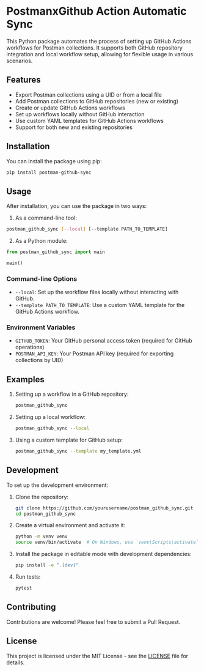 # PostmanxGithub Action Automatic Sync

This Python package automates the process of setting up GitHub Actions workflows for Postman collections. It supports both GitHub repository integration and local workflow setup, allowing for flexible usage in various scenarios.

## Features

- Export Postman collections using a UID or from a local file
- Add Postman collections to GitHub repositories (new or existing)
- Create or update GitHub Actions workflows
- Set up workflows locally without GitHub interaction
- Use custom YAML templates for GitHub Actions workflows
- Support for both new and existing repositories

## Installation

You can install the package using pip:

```bash
pip install postman-github-sync
```

## Usage

After installation, you can use the package in two ways:

1. As a command-line tool:

```bash
postman_github_sync [--local] [--template PATH_TO_TEMPLATE]
```

2. As a Python module:

```python
from postman_github_sync import main

main()
```

### Command-line Options

- `--local`: Set up the workflow files locally without interacting with GitHub.
- `--template PATH_TO_TEMPLATE`: Use a custom YAML template for the GitHub Actions workflow.

### Environment Variables

- `GITHUB_TOKEN`: Your GitHub personal access token (required for GitHub operations)
- `POSTMAN_API_KEY`: Your Postman API key (required for exporting collections by UID)

## Examples

1. Setting up a workflow in a GitHub repository:
   ```bash
   postman_github_sync
   ```

2. Setting up a local workflow:
   ```bash
   postman_github_sync --local
   ```

3. Using a custom template for GitHub setup:
   ```bash
   postman_github_sync --template my_template.yml
   ```

## Development

To set up the development environment:

1. Clone the repository:
   ```bash
   git clone https://github.com/yourusername/postman_github_sync.git
   cd postman_github_sync
   ```

2. Create a virtual environment and activate it:
   ```bash
   python -m venv venv
   source venv/bin/activate  # On Windows, use `venv\Scripts\activate`
   ```

3. Install the package in editable mode with development dependencies:
   ```bash
   pip install -e ".[dev]"
   ```

4. Run tests:
   ```bash
   pytest
   ```

## Contributing

Contributions are welcome! Please feel free to submit a Pull Request.

## License

This project is licensed under the MIT License - see the [LICENSE](LICENSE) file for details.
